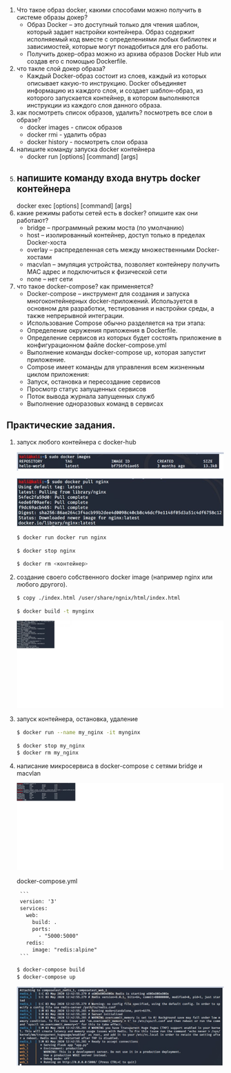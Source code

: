 1. Что такое образ docker, какими способами можно получить в системе образы докер?	
	- Образ Docker – это доступный только для чтения шаблон, который задает настройки контейнера. Образ содержит исполняемый код вместе с определениями любых библиотек и зависимостей, которые могут понадобиться для его работы. 
	- Получить докер-образ можно из архива образов Docker Hub или создав его с помощью Dockerfile.
2. что такле слой докер образа?
	- Каждый Docker-образ состоит из слоев, каждый из которых описывает какую-то инструкцию. Docker объединяет информацию из каждого слоя, и создает шаблон-образ, из которого запускается контейнер, в котором выполняются инструкции из каждого слоя данного образа.
3. как посмотреть список образов, удалить? посмотреть все слои в образе?
	- docker images - список образов
	- docker rmi <ImageName> - удалить образ
	- docker history <ImageName> - посмотреть слои образа
4. напишите команду запуска docker контейнера
	- docker run [options] <ImageName> [command] [args] 
5. напишите команду входа внутрь docker контейнера
	---
	docker exec [options] <ContainerName> [command] [args]
6. какие режимы работы сетей есть в docker? опишите как они работают?
	- bridge – программный режим моста (по умолчанию)
	- host – изолированный контейнер, доступ только в пределах Docker-хоста
	- overlay – распределенная сеть между множественными Docker-хостами 
	- macvlan – эмуляция устройства, позволяет контейнеру получить MAC адрес и подключиться к физической сети
	- none – нет сети
7. что такое docker-compose? как применяется?
	- Docker-compose – инструмент для создания и запуска многоконтейнерных docker-приложений. Используется в основном для разработки, тестирования и настройки среды, а также непрерывной интеграции.
	- Использование Compose обычно разделяется на три этапа:
	- Определение окружения приложения в Dockerfile.
	- Определение сервисов из которых будет состоять приложение в конфигурационном файле docker-compose.yml
	- Выполнение команды docker-compose up, которая запустит приложение.
	- Compose имеет команды для управления всем жизненным циклом приложения:
	- Запуск, остановка и пересоздание сервисов
	- Просмотр статус запущенных сервисов
	- Поток вывода журнала запущенных служб	
	- Выполнение одноразовых команд в сервисах
	

## Практические задания.
	
1. запуск любого контейнера с docker-hub

	![linux console](pr1_1.jpg "Console")
	
	![linux console](pr1_2.jpg "Console")
	
	```bash
	$ docker run docker run nginx
	```
	
	```bash
	$ docker stop nginx
	```
	
	```bash
	$ docker rm <контейнер>
	```
	
2. создание своего собственного docker image (например nginx или любого другого).

	```bash
	$ copy ./index.html /user/share/ngnix/html/index.html
	```
	
	```bash
	$ docker build -t mynginx 
	```
	
	![linux console](pr2_1.jpg "Console")

3. запуск контейнера, остановка, удаление

	```bash
	$ docker run --name my_nginx -it mynginx
	```
	
	```bash
	$ docker stop my_nginx
	$ docker rm my_nginx
	```
	
4. написание микросервиса в docker-compose с сетями bridge и macvlan
	
	![linux console](pr4_1.jpg "Console")
	
	docker-compose.yml
	
		```
		version: '3'
		services:
		  web:
			build: .
			ports:
			  - "5000:5000"
		  redis:
			image: "redis:alpine"
		```
		
	```bash
	$ docker-compose build
	$ docker-compose up
	```
	
	![linux console](pr4_2.jpg "Console")
	
	
	